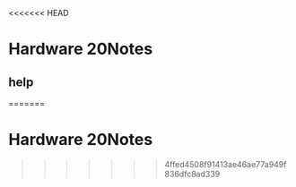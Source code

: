 <<<<<<< HEAD
# Hardware 20Notes
## help
=======
# Hardware 20Notes
>>>>>>> 4ffed4508f91413ae46ae77a949f836dfc8ad339
